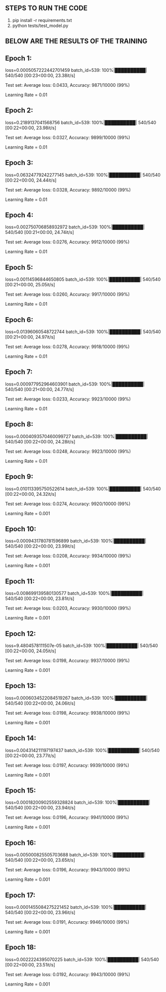 ## STEPS TO RUN THE CODE
1. pip install -r requirements.txt
2. python tests/test_model.py

## BELOW ARE THE RESULTS OF THE TRAINING
## Epoch 1:
loss=0.0005057222442701459 batch_id=539: 100%|██████████| 540/540 [00:23<00:00, 23.38it/s]

Test set: Average loss: 0.0433, Accuracy: 9871/10000 (99%)

Learning Rate = 0.01

## Epoch 2:
loss=0.2189137041568756 batch_id=539: 100%|██████████| 540/540 [00:22<00:00, 23.98it/s]

Test set: Average loss: 0.0327, Accuracy: 9899/10000 (99%)

Learning Rate = 0.01

## Epoch 3:
loss=0.06324779242277145 batch_id=539: 100%|██████████| 540/540 [00:22<00:00, 24.44it/s]

Test set: Average loss: 0.0328, Accuracy: 9892/10000 (99%)

Learning Rate = 0.01

## Epoch 4:
loss=0.002750706858932972 batch_id=539: 100%|██████████| 540/540 [00:21<00:00, 24.74it/s]

Test set: Average loss: 0.0276, Accuracy: 9912/10000 (99%)

Learning Rate = 0.01

## Epoch 5:
loss=0.00114596844650805 batch_id=539: 100%|██████████| 540/540 [00:21<00:00, 25.05it/s]

Test set: Average loss: 0.0260, Accuracy: 9917/10000 (99%)

Learning Rate = 0.01

## Epoch 6:
loss=0.01396060548722744 batch_id=539: 100%|██████████| 540/540 [00:21<00:00, 24.97it/s]

Test set: Average loss: 0.0278, Accuracy: 9918/10000 (99%)

Learning Rate = 0.01

## Epoch 7:
loss=0.000977952964603901 batch_id=539: 100%|██████████| 540/540 [00:21<00:00, 24.77it/s]

Test set: Average loss: 0.0233, Accuracy: 9923/10000 (99%)

Learning Rate = 0.01

## Epoch 8:
loss=0.0004093570460099727 batch_id=539: 100%|██████████| 540/540 [00:22<00:00, 24.28it/s]

Test set: Average loss: 0.0248, Accuracy: 9923/10000 (99%)

Learning Rate = 0.01

## Epoch 9:
loss=0.010113395750522614 batch_id=539: 100%|██████████| 540/540 [00:22<00:00, 24.32it/s]

Test set: Average loss: 0.0274, Accuracy: 9920/10000 (99%)

Learning Rate = 0.001

## Epoch 10:
loss=0.0009431780781596899 batch_id=539: 100%|██████████| 540/540 [00:22<00:00, 23.99it/s]

Test set: Average loss: 0.0208, Accuracy: 9934/10000 (99%)

Learning Rate = 0.001

## Epoch 11:
loss=0.008699139580130577 batch_id=539: 100%|██████████| 540/540 [00:22<00:00, 23.81it/s]

Test set: Average loss: 0.0203, Accuracy: 9930/10000 (99%)

Learning Rate = 0.001

## Epoch 12:
loss=9.4804578111507e-05 batch_id=539: 100%|██████████| 540/540 [00:22<00:00, 24.05it/s]

Test set: Average loss: 0.0198, Accuracy: 9937/10000 (99%)

Learning Rate = 0.001

## Epoch 13:
loss=0.0006034522084519267 batch_id=539: 100%|██████████| 540/540 [00:22<00:00, 24.06it/s]

Test set: Average loss: 0.0198, Accuracy: 9938/10000 (99%)

Learning Rate = 0.001

## Epoch 14:
loss=0.004314211197197437 batch_id=539: 100%|██████████| 540/540 [00:22<00:00, 23.77it/s]

Test set: Average loss: 0.0197, Accuracy: 9939/10000 (99%)

Learning Rate = 0.001

## Epoch 15:
loss=0.00018200902559328824 batch_id=539: 100%|██████████| 540/540 [00:22<00:00, 23.94it/s]

Test set: Average loss: 0.0196, Accuracy: 9941/10000 (99%)

Learning Rate = 0.001

## Epoch 16:
loss=0.005000825505703688 batch_id=539: 100%|██████████| 540/540 [00:22<00:00, 23.65it/s]

Test set: Average loss: 0.0196, Accuracy: 9943/10000 (99%)

Learning Rate = 0.001

## Epoch 17:
loss=0.0001455084275221452 batch_id=539: 100%|██████████| 540/540 [00:22<00:00, 23.96it/s]

Test set: Average loss: 0.0191, Accuracy: 9946/10000 (99%)

Learning Rate = 0.001

## Epoch 18:
loss=0.0022224395070225 batch_id=539: 100%|██████████| 540/540 [00:22<00:00, 23.51it/s]

Test set: Average loss: 0.0192, Accuracy: 9943/10000 (99%)

Learning Rate = 0.001
